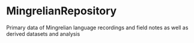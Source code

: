 # MingrelianRepository
Primary data of Mingrelian language recordings and field notes as well as derived datasets and analysis
